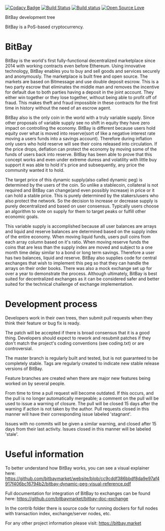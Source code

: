 [![Codacy Badge](https://api.codacy.com/project/badge/Grade/1bac5bbdf2f64cfeb67092bef3e50d6f)](https://www.codacy.com/app/yshurik/bitbay-core?utm_source=github.com&utm_medium=referral&utm_content=bitbaymarket/bitbay-core&utm_campaign=badger)
[![Build Status](https://travis-ci.org/bitbaymarket/bitbay-core.svg?branch=master)](https://travis-ci.org/bitbaymarket/bitbay-core)
[![Build status](https://ci.appveyor.com/api/projects/status/qdy7pilwdtxehqhw?svg=true)](https://ci.appveyor.com/project/yshurik/bitbay-core)
[![Open Source Love](https://badges.frapsoft.com/os/mit/mit.svg?v=102)](https://github.com/bitbaymarket/bitbay-core/blob/master/COPYING)


BitBay development tree

BitBay is a PoS-based cryptocurrency.

BitBay
===========================

BitBay is the world's first fully-functional decentralized marketplace since 2014 with working contracts even before Ethereum. Using innovative technology, BitBay enables you to buy and sell goods and services securely and anonymously. The marketplace is built free and open source. The markets are based on Bitmessage and use double deposit escrow. This is a two party escrow that eliminates the middle man and removes the incentive for default due to both parties having a deposit in the joint account. They either win together or they lose together, without being able to profit off of fraud. This makes theft and fraud impossible in these contracts for the first time in history without the need of an escrow agent. 

BitBay also is the only coin in the world with a truly variable supply. Since other proposals of variable supply see no shift in equity they have zero impact on controlling the economy. BitBay is different because users hold equity over what is moved into reserve(sort of like a negative interest rate moving a users funds into a savings account). Therefore during inflation only users who hold reserve will see their coins released into circulation. If the price drops, deflation can protect the economy by moving some of the funds of users back into reserve. BitBay has been able to prove that this concept works and even under extreme duress and volatility with little buy support it was able to hold it's price and subsequently, any price the community wanted it to hold.

The target price of this dynamic supply(also called dynamic peg) is determined by the users of the coin. So unlike a stablecoin, collateral is not required and BitBay can change(and even possibly increase) in price or it can hold a stable price. This is purely determined by the stakers/users who also protect the network. So the decision to increase or decrease supply is purely decentralized and based on user consensus. Typically users choose an algorithm to vote on supply for them to target peaks or fulfill other economic goals.

This variable supply is accomplished because all user balances are arrays and liquid and reserve balances are determined based on the supply index of the entire economy. When moving liquid funds, users pull coins from each array column based on it's ratio. When moving reserve funds the coins that are less than the supply index are moved and subject to a one month time delay similar to a bond or long term savings. Therefore a user has two balances, liquid and reserve. BitBay also supplies code for central exchanges that wish to implement this peg so that they can handle the arrays on their order books. There was also a mock exchange set up for over a year to demonstrate the process. Although ultimately, BitBay is best suited for decentralized exchanges as it can be considered safer and better suited for the technical challenge of exchange implementation.

Development process
===========================

Developers work in their own trees, then submit pull requests when
they think their feature or bug fix is ready.

The patch will be accepted if there is broad consensus that it is a
good thing.  Developers should expect to rework and resubmit patches
if they don't match the project's coding conventions (see coding.txt)
or are controversial.

The master branch is regularly built and tested, but is not guaranteed
to be completely stable. Tags are regularly created to indicate new
stable release versions of BitBay.

Feature branches are created when there are major new features being
worked on by several people.

From time to time a pull request will become outdated. If this occurs, and
the pull is no longer automatically mergeable; a comment on the pull will
be used to issue a warning of closure. The pull will be closed 15 days
after the warning if action is not taken by the author. Pull requests closed
in this manner will have their corresponding issue labeled 'stagnant'.

Issues with no commits will be given a similar warning, and closed after
15 days from their last activity. Issues closed in this manner will be
labeled 'stale'.

Useful information
===========================

To better understand how BitBay works, you can see a visual explainer here:
https://github.com/bitbaymarket/website/blob/cc9cddf386bbdf8da9e97af4917f406bc16794b2/bitbay-dynamic-peg-visual-reference.pdf

Full documentation for integration of BitBay to exchanges can be found here: https://github.com/bitbaymarket/bitbay-doc-exchange

In the contrib folder there is source code for running dockers for full nodes with transaction index, exchange/server nodes, etc.

For any other project information please visit: https://bitbay.market
